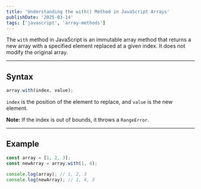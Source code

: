 ```yaml
---
title: 'Understanding the with() Method in JavaScript Arrays'
publishDate: '2025-03-14'
tags: ['javascript', 'array-methods']
---
```


The `with` method in JavaScript is an immutable array method that returns a new array with a specified element replaced at a given index. It does not modify the original array.

---

## Syntax

```javascript
array.with(index, value);
```

`index` is the position of the element to replace, and `value` is the new element.

**Note:** If the index is out of bounds, it throws a `RangeError`.

---

## Example

```javascript
const array = [1, 2, 3];
const newArray = array.with(1, 4);

console.log(array); // 1, 2, 3
console.log(newArray); // 1, 4, 3
```
